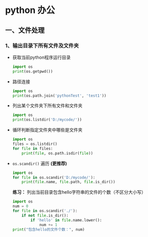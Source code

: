 # python 办公

## 一、文件处理

### 1、输出目录下所有文件及文件夹

+ 获取当前python程序运行目录

  ```python
  import os
  print(os.getpwd())
  ```

+ 路径连接

  ```python
  import os
  print(os.path.join('pythonTest', 'test1'))
  ```

+ 列出某个文件夹下所有文件和文件夹

  ```python
  import os
  print(os.listdir('D:/mycode/'))
  ```

+ 循环判断指定文件夹中哪些是文件夹

  ```python
  import os
  files = os.listdir()
  for file in files:
      print(file, os.path.isdir(file))
  ```

+ `os.scandir()` 遍历 **(更推荐)** 

  ```python
  import os
  for file in os.scandir('D:/mycode/'):
      print(file.name, file.path, file.is_dir())
  ```

  **练习：**  列出当前目录包含hello字符串的文件的个数（不区分大小写）

  ```python
  import os
  num = 0
  for file in os.scandir('./'):
      if not file.is_dir():
          if 'hello' in file.name.lower():
              num += 1
  print("包含hello的文件个数：", num)
  ```

  

  

  









